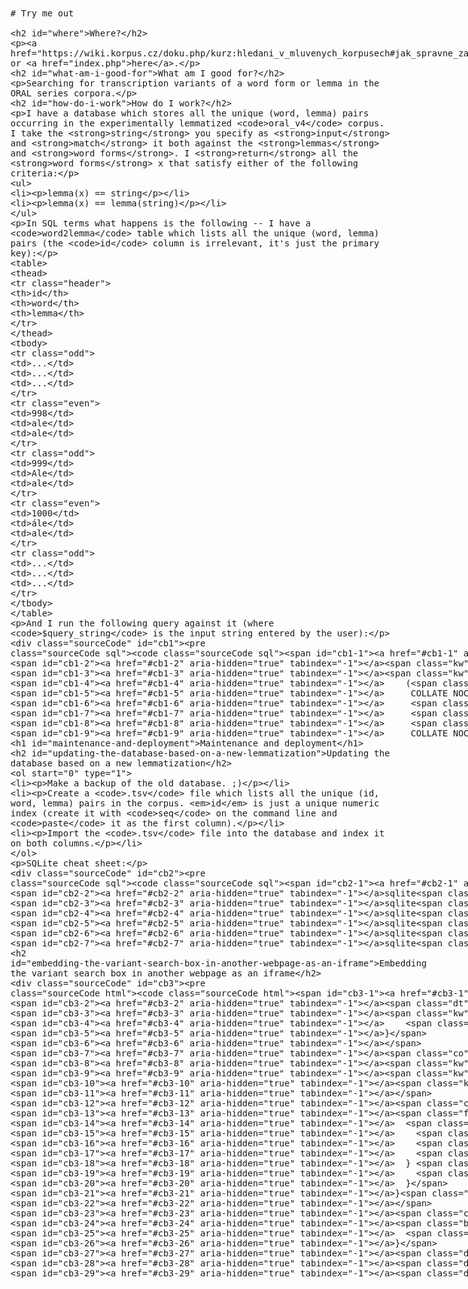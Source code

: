 <!DOCTYPE html>
<html>
<title>AchSynku README</title>

<xmp theme="simplex">
# Try me out

## Where?

[Here](https://wiki.korpus.cz/doku.php/kurz:hledani_v_mluvenych_korpusech#jak_spravne_zadat_hledane_slovo)
or [here](index.php).

## What am I good for?

Searching for transcription variants of a word form or lemma in the ORAL series
corpora.

## How do I work?

I have a database which stores all the unique (word, lemma) pairs occurring in
the experimentally lemmatized `oral_v4` corpus. I take the **string** you
specify as **input** and **match** it both against the **lemmas** and **word
forms**. I **return** all the **word forms** x that satisfy either of the
following criteria:

- lemma(x) == string

- lemma(x) == lemma(string)

In SQL terms what happens is the following -- I have a `word2lemma` table which
lists all the unique (word, lemma) pairs (the `id` column is irrelevant, it's
just the primary key):

| id | word | lemma |
|---|---|---|
| ... | ... | ... |
| 998 | ale | ale |
| 999 | Ale | ale |
| 1000 | ále | ale |
| ... | ... | ... |

And I run the following query against it (where `$query_string` is the input
string entered by the user):

```sql
SELECT word
FROM word2lemma
WHERE lemma IN
    (SELECT '$query_string'
     COLLATE NOCASE
     UNION SELECT lemma
     FROM word2lemma
     WHERE word = '$query_string'
     COLLATE NOCASE);
```

# Maintenance and deployment

## Updating the database based on a new lemmatization

0. Make a backup of the old database. ;)

1. Create a `.tsv` file which lists all the unique (id, word, lemma) pairs in
the corpus. *id* is just a unique numeric index (create it with `seq` on the
command line and `paste` it as the first column).

2. Import the `.tsv` file into the database and index it on both columns.

SQLite cheat sheet:

```sql
$ sqlite3 achsynku.sqlite
sqlite> drop table word2lemma;
sqlite> create table word2lemma(id int primary key, word text, lemma text);
sqlite> .separator "\t"
sqlite> .import id_word_lemma.tsv word2lemma
sqlite> create index word_index on word2lemma(word);
sqlite> create index lemma_index on word2lemma(lemma);
```

## Embedding the variant search box in another webpage as an iframe

```html
<html>
<script>
function resizeIframe(pixels) {
    document.getElementById("varianty").style.height = pixels + "px";
}

// cross-browser compatible infrastructure
var eventMethod = window.addEventListener ? "addEventListener" : "attachEvent";
var eventer = window[eventMethod];
var messageEvent = eventMethod == "attachEvent" ? "onmessage" : "message";

// listen to message from iframe
eventer(messageEvent, function(e) {
  if (e.origin == "https://trnka.korpus.cz") {
    var key = e.message ? "message" : "data";
    var data = e[key];
    resizeIframe(data);
  } else {
    console.log("Was expecting a message from https://trnka.korpus.cz, got " + e.origin + " instead.");
  }
}, false);

// send message to iframe on window resize
window.onresize = function() {
  document.getElementById("varianty").contentWindow.postMessage("parentWindowResized", "*");
}
</script>
<iframe id="varianty" src="https://trnka.korpus.cz/~lukes/achsynku/" frameborder="0" width="100%"></iframe>
</html>
```
</xmp>

<script src="https://trnka.korpus.cz/~lukes/strapdown/v/0.2/strapdown.js"></script>
</html>
